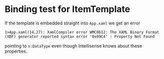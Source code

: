# Binding test for ItemTemplate

If the template is embedded straight into `App.xaml` we get an error

    1>App.xaml(14,27): XamlCompiler error WMC0612: The XAML Binary Format (XBF) generator reported syntax error '0x09C4' : Property Not Found

pointing to `x:DataType` even though Intellisense knows about these properties.